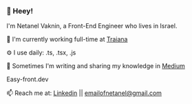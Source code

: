### 👋  Heey!
I'm Netanel Vaknin, a Front-End Engineer who lives in Israel.

<div>
  <p>🏢 I'm currently working full-time at <a href="https://www.cmegroup.com/services/traiana.html">Traiana</a><p>
  <p>⚙️ I use daily: .ts, .tsx, .js</p>
  <p>💅 Sometimes I'm writing and sharing my knowledge in <a href="https://medium.com/@vakninetanel">Medium</a></p>
  <p ✍️ Also, I'm sharing my knowledge at my own blog that I built using React & Node <a href="https://www.easy-front.dev/">Easy-front.dev</a></p>
  <p>📫 Reach me at: <a href="https://www.linkedin.com/in/netanel-vaknin/">Linkedin</a> || <a href="mailto:emailofnetanel@gmail.com">emailofnetanel@gmail.com</a><p>
</div>

<!--
**netanelvaknin/netanelvaknin** is a ✨ _special_ ✨ repository because its `README.md` (this file) appears on your GitHub profile.

Here are some ideas to get you started:

- 🔭 I’m currently working on ...
- 🌱 I’m currently learning ...
- 👯 I’m looking to collaborate on ...
- 🤔 I’m looking for help with ...
- 💬 Ask me about ...
- 📫 How to reach me: ...
- 😄 Pronouns: ...
- ⚡ Fun fact: ...
-->
